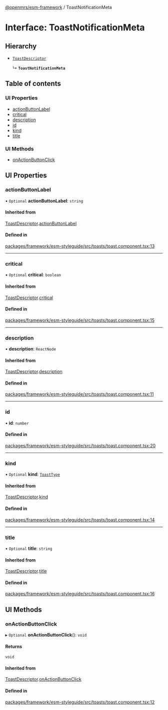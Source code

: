[@openmrs/esm-framework](../API.md) / ToastNotificationMeta

# Interface: ToastNotificationMeta

## Hierarchy

- [`ToastDescriptor`](ToastDescriptor.md)

  ↳ **`ToastNotificationMeta`**

## Table of contents

### UI Properties

- [actionButtonLabel](ToastNotificationMeta.md#actionbuttonlabel)
- [critical](ToastNotificationMeta.md#critical)
- [description](ToastNotificationMeta.md#description)
- [id](ToastNotificationMeta.md#id)
- [kind](ToastNotificationMeta.md#kind)
- [title](ToastNotificationMeta.md#title)

### UI Methods

- [onActionButtonClick](ToastNotificationMeta.md#onactionbuttonclick)

## UI Properties

### actionButtonLabel

• `Optional` **actionButtonLabel**: `string`

#### Inherited from

[ToastDescriptor](ToastDescriptor.md).[actionButtonLabel](ToastDescriptor.md#actionbuttonlabel)

#### Defined in

[packages/framework/esm-styleguide/src/toasts/toast.component.tsx:13](https://github.com/Vishal772-pixel/openmrs-esm-core/blob/main/packages/framework/esm-styleguide/src/toasts/toast.component.tsx#L13)

___

### critical

• `Optional` **critical**: `boolean`

#### Inherited from

[ToastDescriptor](ToastDescriptor.md).[critical](ToastDescriptor.md#critical)

#### Defined in

[packages/framework/esm-styleguide/src/toasts/toast.component.tsx:15](https://github.com/Vishal772-pixel/openmrs-esm-core/blob/main/packages/framework/esm-styleguide/src/toasts/toast.component.tsx#L15)

___

### description

• **description**: `ReactNode`

#### Inherited from

[ToastDescriptor](ToastDescriptor.md).[description](ToastDescriptor.md#description)

#### Defined in

[packages/framework/esm-styleguide/src/toasts/toast.component.tsx:11](https://github.com/Vishal772-pixel/openmrs-esm-core/blob/main/packages/framework/esm-styleguide/src/toasts/toast.component.tsx#L11)

___

### id

• **id**: `number`

#### Defined in

[packages/framework/esm-styleguide/src/toasts/toast.component.tsx:20](https://github.com/Vishal772-pixel/openmrs-esm-core/blob/main/packages/framework/esm-styleguide/src/toasts/toast.component.tsx#L20)

___

### kind

• `Optional` **kind**: [`ToastType`](../API.md#toasttype)

#### Inherited from

[ToastDescriptor](ToastDescriptor.md).[kind](ToastDescriptor.md#kind)

#### Defined in

[packages/framework/esm-styleguide/src/toasts/toast.component.tsx:14](https://github.com/Vishal772-pixel/openmrs-esm-core/blob/main/packages/framework/esm-styleguide/src/toasts/toast.component.tsx#L14)

___

### title

• `Optional` **title**: `string`

#### Inherited from

[ToastDescriptor](ToastDescriptor.md).[title](ToastDescriptor.md#title)

#### Defined in

[packages/framework/esm-styleguide/src/toasts/toast.component.tsx:16](https://github.com/Vishal772-pixel/openmrs-esm-core/blob/main/packages/framework/esm-styleguide/src/toasts/toast.component.tsx#L16)

## UI Methods

### onActionButtonClick

▸ `Optional` **onActionButtonClick**(): `void`

#### Returns

`void`

#### Inherited from

[ToastDescriptor](ToastDescriptor.md).[onActionButtonClick](ToastDescriptor.md#onactionbuttonclick)

#### Defined in

[packages/framework/esm-styleguide/src/toasts/toast.component.tsx:12](https://github.com/Vishal772-pixel/openmrs-esm-core/blob/main/packages/framework/esm-styleguide/src/toasts/toast.component.tsx#L12)

